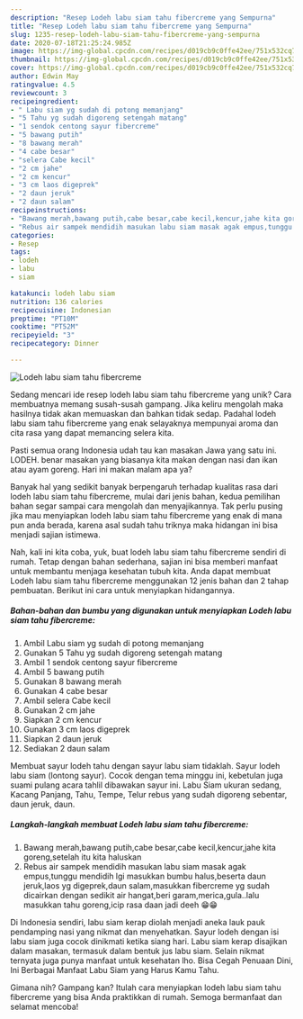```yaml
---
description: "Resep Lodeh labu siam tahu fibercreme yang Sempurna"
title: "Resep Lodeh labu siam tahu fibercreme yang Sempurna"
slug: 1235-resep-lodeh-labu-siam-tahu-fibercreme-yang-sempurna
date: 2020-07-18T21:25:24.985Z
image: https://img-global.cpcdn.com/recipes/d019cb9c0ffe42ee/751x532cq70/lodeh-labu-siam-tahu-fibercreme-foto-resep-utama.jpg
thumbnail: https://img-global.cpcdn.com/recipes/d019cb9c0ffe42ee/751x532cq70/lodeh-labu-siam-tahu-fibercreme-foto-resep-utama.jpg
cover: https://img-global.cpcdn.com/recipes/d019cb9c0ffe42ee/751x532cq70/lodeh-labu-siam-tahu-fibercreme-foto-resep-utama.jpg
author: Edwin May
ratingvalue: 4.5
reviewcount: 3
recipeingredient:
- " Labu siam yg sudah di potong memanjang"
- "5 Tahu yg sudah digoreng setengah matang"
- "1 sendok centong sayur fibercreme"
- "5 bawang putih"
- "8 bawang merah"
- "4 cabe besar"
- "selera Cabe kecil"
- "2 cm jahe"
- "2 cm kencur"
- "3 cm laos digeprek"
- "2 daun jeruk"
- "2 daun salam"
recipeinstructions:
- "Bawang merah,bawang putih,cabe besar,cabe kecil,kencur,jahe kita goreng,setelah itu kita haluskan"
- "Rebus air sampek mendidih masukan labu siam masak agak empus,tunggu mendidih lgi masukkan bumbu halus,beserta daun jeruk,laos yg digeprek,daun salam,masukkan fibercreme yg sudah dicairkan dengan sedikit air hangat,beri garam,merica,gula..lalu masukkan tahu goreng,icip rasa daan jadi deeh 😁😁"
categories:
- Resep
tags:
- lodeh
- labu
- siam

katakunci: lodeh labu siam 
nutrition: 136 calories
recipecuisine: Indonesian
preptime: "PT10M"
cooktime: "PT52M"
recipeyield: "3"
recipecategory: Dinner

---
```



![Lodeh labu siam tahu fibercreme](https://img-global.cpcdn.com/recipes/d019cb9c0ffe42ee/751x532cq70/lodeh-labu-siam-tahu-fibercreme-foto-resep-utama.jpg)

Sedang mencari ide resep lodeh labu siam tahu fibercreme yang unik? Cara membuatnya memang susah-susah gampang. Jika keliru mengolah maka hasilnya tidak akan memuaskan dan bahkan tidak sedap. Padahal lodeh labu siam tahu fibercreme yang enak selayaknya mempunyai aroma dan cita rasa yang dapat memancing selera kita.

Pasti semua orang Indonesia udah tau kan masakan Jawa yang satu ini. LODEH. benar masakan yang biasanya kita makan dengan nasi dan ikan atau ayam goreng. Hari ini makan malam apa ya?

Banyak hal yang sedikit banyak berpengaruh terhadap kualitas rasa dari lodeh labu siam tahu fibercreme, mulai dari jenis bahan, kedua pemilihan bahan segar sampai cara mengolah dan menyajikannya. Tak perlu pusing jika mau menyiapkan lodeh labu siam tahu fibercreme yang enak di mana pun anda berada, karena asal sudah tahu triknya maka hidangan ini bisa menjadi sajian istimewa.


Nah, kali ini kita coba, yuk, buat lodeh labu siam tahu fibercreme sendiri di rumah. Tetap dengan bahan sederhana, sajian ini bisa memberi manfaat untuk membantu menjaga kesehatan tubuh kita. Anda dapat membuat Lodeh labu siam tahu fibercreme menggunakan 12 jenis bahan dan 2 tahap pembuatan. Berikut ini cara untuk menyiapkan hidangannya.

<!--inarticleads1-->

##### Bahan-bahan dan bumbu yang digunakan untuk menyiapkan Lodeh labu siam tahu fibercreme:

1. Ambil  Labu siam yg sudah di potong memanjang
1. Gunakan 5 Tahu yg sudah digoreng setengah matang
1. Ambil 1 sendok centong sayur fibercreme
1. Ambil 5 bawang putih
1. Gunakan 8 bawang merah
1. Gunakan 4 cabe besar
1. Ambil selera Cabe kecil
1. Gunakan 2 cm jahe
1. Siapkan 2 cm kencur
1. Gunakan 3 cm laos digeprek
1. Siapkan 2 daun jeruk
1. Sediakan 2 daun salam


Membuat sayur lodeh tahu dengan sayur labu siam tidaklah. Sayur lodeh labu siam (lontong sayur). Cocok dengan tema minggu ini, kebetulan juga suami pulang acara tahlil dibawakan sayur ini. Labu Siam ukuran sedang, Kacang Panjang, Tahu, Tempe, Telur rebus yang sudah digoreng sebentar, daun jeruk, daun. 

<!--inarticleads2-->

##### Langkah-langkah membuat Lodeh labu siam tahu fibercreme:

1. Bawang merah,bawang putih,cabe besar,cabe kecil,kencur,jahe kita goreng,setelah itu kita haluskan
1. Rebus air sampek mendidih masukan labu siam masak agak empus,tunggu mendidih lgi masukkan bumbu halus,beserta daun jeruk,laos yg digeprek,daun salam,masukkan fibercreme yg sudah dicairkan dengan sedikit air hangat,beri garam,merica,gula..lalu masukkan tahu goreng,icip rasa daan jadi deeh 😁😁


Di Indonesia sendiri, labu siam kerap diolah menjadi aneka lauk pauk pendamping nasi yang nikmat dan menyehatkan. Sayur lodeh dengan isi labu siam juga cocok dinikmati ketika siang hari. Labu siam kerap disajikan dalam masakan, termasuk dalam bentuk jus labu siam. Selain nikmat ternyata juga punya manfaat untuk kesehatan lho. Bisa Cegah Penuaan Dini, Ini Berbagai Manfaat Labu Siam yang Harus Kamu Tahu. 

Gimana nih? Gampang kan? Itulah cara menyiapkan lodeh labu siam tahu fibercreme yang bisa Anda praktikkan di rumah. Semoga bermanfaat dan selamat mencoba!
